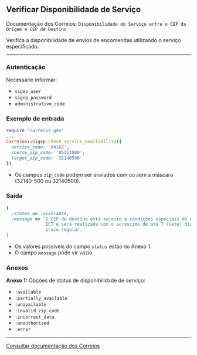 ## Verificar Disponibilidade de Serviço

Documentação dos Correios: `Disponibilidade do Serviço entre o CEP da Origem e CEP de Destino`

Verifica a disponibilidade de envios de encomendas utilizando o serviço especificado.

____

### Autenticação
Necessário informar:
* `sigep_user`
* `sigep_password`
* `administrative_code`

### Exemplo de entrada

```ruby
require 'correios_gem'
...
Correios::Sigep.check_service_availability({
  service_code: '04162',
  source_zip_code: '05311900',
  target_zip_code: '32140500'
})
```
* Os campos `zip_code` podem ser enviados com ou sem a máscara (32140-500 ou 32140500).

### Saída

```ruby
{
  :status => :available,
  :message => 'O CEP de destino está sujeito a condições especiais de entrega  pela
               ECT e será realizada com o acréscimo de até 7 (sete) dias úteis ao
               prazo regular.
}
```
* Os valores possíveis do campo `status` estão no Anexo 1.
* O campo `message` pode vir vazio.

### Anexos

__Anexo 1:__
Opções de status de disponibilidade de serviço:
* `:available`
* `:partially_available`
* `:unavailable`
* `:invalid_zip_code`
* `:incorrect_data`
* `:unauthorized`
* `:error`
---

[Consultar documentação dos Correios](CORREIOS_DOCUMENT.pdf)

